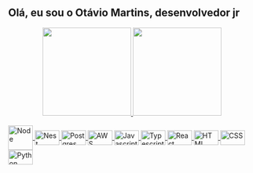 ## Olá, eu sou o Otávio Martins, desenvolvedor jr

<div align="center" >
  <a href="https://github.com/otaviomartinss">
  <img height="180em" src="https://github-readme-stats.vercel.app/api?username=otaviomartinss&show_icons=true&theme=dracula&include_all_commits=true&count_private=true"/>
  <img height="180em" src="https://github-readme-stats.vercel.app/api/top-langs/?username=otaviomartinss&layout=compact&langs_count=8&theme=dracula"/>
</div>

<div><br>
  <img align="center" alt="Node" height="50" width="50" src="https://cdn.jsdelivr.net/gh/devicons/devicon/icons/nodejs/nodejs-plain-wordmark.svg">
  <img align="center" alt="Nest" height="30" width="50" src="https://cdn.jsdelivr.net/gh/devicons/devicon/icons/nestjs/nestjs-plain.svg">
  <img align="center" alt="Postgres" height="30" width="50" src="https://cdn.jsdelivr.net/gh/devicons/devicon/icons/postgresql/postgresql-plain.svg">
  <img align="center" alt="AWS" height="30" width="50" src="https://cdn.jsdelivr.net/gh/devicons/devicon/icons/amazonwebservices/amazonwebservices-original-wordmark.svg">
  <img align="center" alt="Javascript" height="30" width="50" src=>
  <img align="center" alt="Typescript" height="30" width="50" src=>
  <img align="center" alt="React" height="30" width="50" src=>
  <img align="center" alt="HTML" height="30" width="50" src=>
  <img align="center" alt="CSS" height="30" width="50" src=>
  <img align="center" alt="Python" height="30" width="50" src=>
</div>